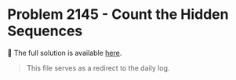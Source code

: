 # Problem 2145 - Count the Hidden Sequences

📄 The full solution is available [here](../../daily/2145_Count_the_Hidden_Sequences_2025-04-21.md).

> This file serves as a redirect to the daily log.
